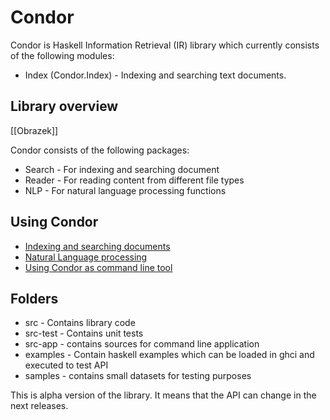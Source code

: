 # Condor

Condor is Haskell Information Retrieval (IR) library which currently consists of the following modules:
* Index (Condor.Index) - Indexing and searching text documents.

## Library overview

[[Obrazek]]

Condor consists of the following packages:
* Search - For indexing and searching document
* Reader - For reading content from different file types
* NLP - For natural language processing functions

## Using Condor

* [Indexing and searching documents](doc/index.md)
* [Natural Language processing](doc/nlp.md)
* [Using Condor as command line tool](doc/Command-line-usage.md)


## Folders

* src - Contains library code
* src-test - Contains unit tests
* src-app - contains sources for command line application
* examples - Contain haskell examples which can be loaded in ghci and executed to test API
* samples - contains small datasets for testing purposes

This is alpha version of the library. It means that the API can change in the next releases.
